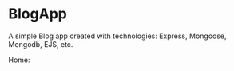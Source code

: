 # BlogApp
A simple Blog app created with technologies: Express, Mongoose, Mongodb, EJS, etc.

Home:

